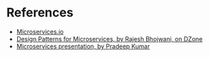 # References
- [Microservices.io](https://microservices.io/index.html)
- [Design Patterns for Microservices, by Rajesh Bhojwani, on DZone](https://dzone.com/articles/design-patterns-for-microservices)
- [Microservices presentation, by Pradeep Kumar](./microservices_webinar.pdf)